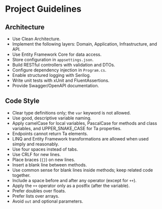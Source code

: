 # Project Guidelines

## Architecture
- Use Clean Architecture.
- Implement the following layers: Domain, Application, Infrastructure, and API.
- Use Entity Framework Core for data access.
- Store configuration in `appsettings.json`.
- Build RESTful controllers with validation and DTOs.
- Configure dependency injection in `Program.cs`.
- Enable structured logging with Serilog.
- Write unit tests with xUnit and FluentAssertions.
- Provide Swagger/OpenAPI documentation.

## Code Style
- Clear type definitions only; the `var` keyword is not allowed.
- Use good, descriptive variable naming.
- Apply camelCase for local variables, PascalCase for methods and class variables, and UPPER_SNAKE_CASE for Ta properties.
- Endpoints cannot return Ta elements.
- LINQ and Entity Framework transformations are allowed when used simply and reasonably.
- Use four spaces instead of tabs.
- Use CRLF for new lines.
- Place braces (`{}`) on new lines.
- Insert a blank line between methods.
- Use common sense for blank lines inside methods; keep related code together.
- Include a space before and after any operator (except for `++`).
- Apply the `++` operator only as a postfix (after the variable).
- Prefer doubles over floats.
- Prefer lists over arrays.
- Avoid `out` and optional parameters.
